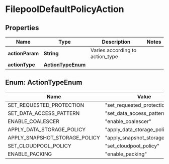 
# FilepoolDefaultPolicyAction

## Properties
Name | Type | Description | Notes
------------ | ------------- | ------------- | -------------
**actionParam** | **String** | Varies according to action_type | 
**actionType** | [**ActionTypeEnum**](#ActionTypeEnum) |  | 


<a name="ActionTypeEnum"></a>
## Enum: ActionTypeEnum
Name | Value
---- | -----
SET_REQUESTED_PROTECTION | &quot;set_requested_protection&quot;
SET_DATA_ACCESS_PATTERN | &quot;set_data_access_pattern&quot;
ENABLE_COALESCER | &quot;enable_coalescer&quot;
APPLY_DATA_STORAGE_POLICY | &quot;apply_data_storage_policy&quot;
APPLY_SNAPSHOT_STORAGE_POLICY | &quot;apply_snapshot_storage_policy&quot;
SET_CLOUDPOOL_POLICY | &quot;set_cloudpool_policy&quot;
ENABLE_PACKING | &quot;enable_packing&quot;



